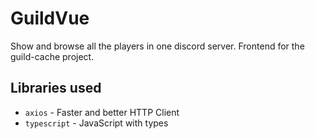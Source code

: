 # GuildVue

Show and browse all the players in one discord server. Frontend for the guild-cache project.

## Libraries used

- `axios` - Faster and better HTTP Client
- `typescript` - JavaScript with types